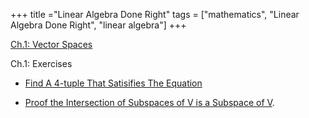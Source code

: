 +++
title ="Linear Algebra Done Right"
tags = ["mathematics", "Linear Algebra Done Right", "linear algebra"]
+++

[Ch.1: Vector Spaces](/textbook-notes/math-textbooks/linear-algebra-done-right/vector-spaces/)

Ch.1: Exercises

- [Find A 4-tuple That Satisifies The Equation](/textbook-notes/math-textbooks/linear-algebra-done-right/find-four-tuple-satisfying-equation/) 
  
- [Proof the Intersection of Subspaces of V is a Subspace of V](/textbook-notes/math-textbooks/linear-algebra-done-right/proof-of-subspaces/).
